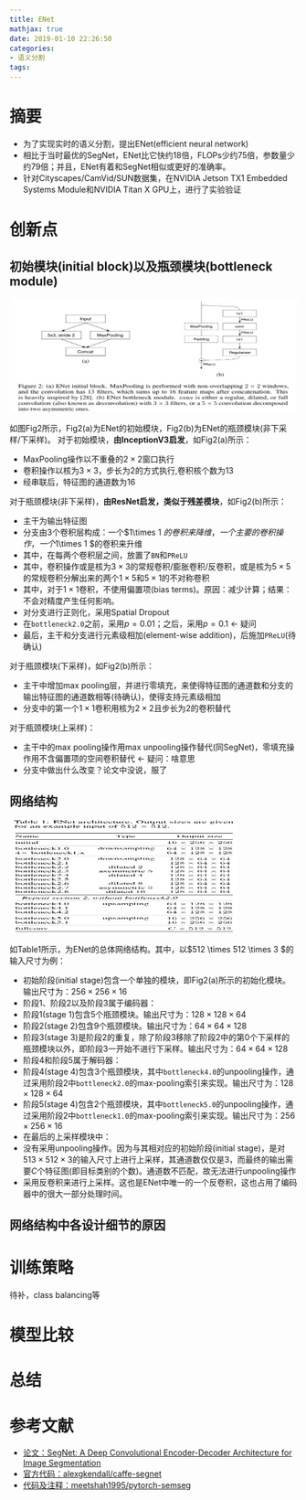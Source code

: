 ```yaml
---
title: ENet
mathjax: true
date: 2019-01-10 22:26:50
categories: 
- 语义分割
tags:
---
```


# 摘要

- 为了实现实时的语义分割，提出ENet(efficient neural network)
- 相比于当时最优的SegNet，ENet比它快约18倍，FLOPs少约75倍，参数量少约79倍；并且，ENet有着和SegNet相似或更好的准确率。
 - 针对Cityscapes/CamVid/SUN数据集，在NVIDIA Jetson TX1 Embedded Systems Module和NVIDIA Titan X GPU上，进行了实验验证

<!-- more -->

# 创新点

## 初始模块(initial block)以及瓶颈模块(bottleneck module)
<img src="/images/ENet/1.png"  width = "900" height = "200"/>

如图Fig2所示，Fig2(a)为ENet的初始模块，Fig2(b)为ENet的瓶颈模块(非下采样/下采样)。
对于初始模块，**由InceptionV3启发**，如Fig2(a)所示：
 - MaxPooling操作以不重叠的$2 \times 2$窗口执行
 - 卷积操作以核为$3 \times 3$，步长为2的方式执行,卷积核个数为13
 - 经串联后，特征图的通道数为16

对于瓶颈模块(非下采样)，**由ResNet启发，类似于残差模块**，如Fig2(b)所示：
- 主干为输出特征图
- 分支由3个卷积层构成：一个$1\times 1 $的卷积来降维，一个主要的卷积操作，一个$1\times 1 $的卷积来升维
 - 其中，在每两个卷积层之间，放置了`BN`和`PReLU`
 - 其中，卷积操作或是核为$3 \times 3$的常规卷积/膨胀卷积/反卷积，或是核为$5 \times 5$的常规卷积分解出来的两个$1 \times 5$和$5 \times 1$的不对称卷积
 - 其中，对于$1\times1$卷积，不使用偏置项(bias terms)。原因：减少计算；结果：不会对精度产生任何影响。
- 对分支进行正则化，采用Spatial Dropout
 - 在`bottleneck2.0`之前，采用$p=0.01$；之后，采用$p=0.1$     <- 疑问
- 最后，主干和分支进行元素级相加(element-wise addition)，后施加`PReLU`(待确认)

对于瓶颈模块(下采样)，如Fig2(b)所示：
- 主干中增加max pooling层，并进行零填充，来使得特征图的通道数和分支的输出特征图的通道数相等(待确认)，使得支持元素级相加
- 分支中的第一个$1\times1$卷积用核为$2\times 2$且步长为2的卷积替代


对于瓶颈模块(上采样)：
- 主干中的max pooling操作用max unpooling操作替代(同SegNet)，零填充操作用不含偏置项的空间卷积替代 <- 疑问：啥意思
- 分支中做出什么改变？论文中没说，服了


## 网络结构
<img src="/images/ENet/2.png"  width = "400" height = "200"/>

如Table1所示，为ENet的总体网络结构。其中，以$512 \times 512 \times 3 $的输入尺寸为例：

- 初始阶段(initial stage)包含一个单独的模块，即Fig2(a)所示的初始化模块。输出尺寸为：$256\times 256 \times 16$
- 阶段1、阶段2以及阶段3属于编码器：
 - 阶段1(stage 1)包含5个瓶颈模块。输出尺寸为：$128\times 128 \times 64$
 - 阶段2(stage 2)包含9个瓶颈模块。输出尺寸为：$64\times 64 \times 128$
 - 阶段3(stage 3)是阶段2的重复，除了阶段3移除了阶段2中的第0个下采样的瓶颈模块以外，即阶段3一开始不进行下采样。输出尺寸为：$64\times 64 \times 128$
- 阶段4和阶段5属于解码器：
 - 阶段4(stage 4)包含3个瓶颈模块，其中`bottleneck4.0`的unpooling操作，通过采用阶段2中`bottleneck2.0`的max-pooling索引来实现。输出尺寸为：$128\times 128 \times 64$
 - 阶段5(stage 4)包含2个瓶颈模块，其中`bottleneck5.0`的unpooling操作，通过采用阶段2中`bottleneck1.0`的max-pooling索引来实现。输出尺寸为：$256\times 256 \times 16$
- 在最后的上采样模块中：
 - 没有采用unpooling操作。因为与其相对应的初始阶段(initial stage)，是对$513 \times 512 \times 3$的输入尺寸上进行上采样，其通道数仅仅是3，而最终的输出需要$C$个特征图(即目标类别的个数)。通道数不匹配，故无法进行unpooling操作
 - 采用反卷积来进行上采样。这也是ENet中唯一的一个反卷积，这也占用了编码器中的很大一部分处理时间。

## 网络结构中各设计细节的原因


# 训练策略
待补，class balancing等

# 模型比较

# 总结



# 参考文献

- [论文：SegNet: A Deep Convolutional Encoder-Decoder Architecture for Image Segmentation](https://arxiv.org/pdf/1511.00561.pdf)
- [官方代码：alexgkendall/caffe-segnet](https://github.com/alexgkendall/caffe-segnet)
- [代码及注释：meetshah1995/pytorch-semseg](https://github.com/liminn/pytorch-semseg/blob/master/ptsemseg/models/segnet.py)


